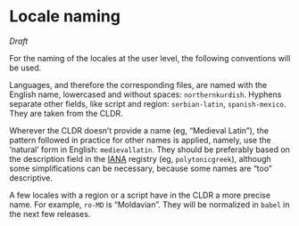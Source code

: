 # Locale naming

*Draft*

For the naming of the locales at the user level, the following
conventions will be used. 

Languages, and therefore the corresponding files, are named with the
English name, lowercased and without spaces: `northernkurdish`. Hyphens
separate other fields, like script and region: `serbian-latin`,
`spanish-mexico`. They are taken from the CLDR.

Wherever the CLDR doesn’t provide a name (eg, “Medieval Latin”), the
pattern followed in practice for other names is applied, namely, use
the ‘natural’ form in English: `medievallatin`. They should be
preferably based on the description field in the
[IANA](https://www.iana.org/assignments/language-subtag-registry/language-subtag-registry)
registry (eg, `polytonicgreek`), although some simplifications can be
necessary, because some names are “too” descriptive.

A few locales with a region or a script have in the CLDR a more precise
name. For example, `ro-MD` is “Moldavian”. They will be normalized in
`babel` in the next few releases.


